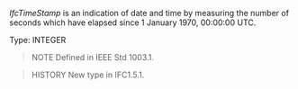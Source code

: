 _IfcTimeStamp_ is an indication of date and time by measuring the number of seconds which have elapsed since 1 January 1970, 00:00:00 UTC.

<!-- end of short definition -->


Type: INTEGER

> NOTE Defined in IEEE Std 1003.1.

> HISTORY New type in IFC1.5.1.
